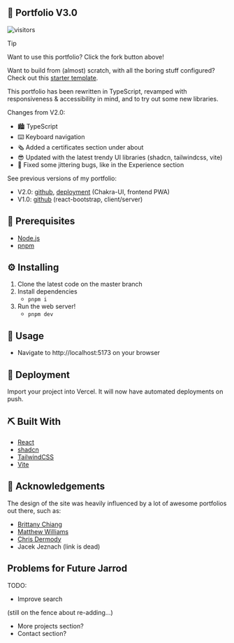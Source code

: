 ## 🚀 Portfolio V3.0

![visitors](https://img.shields.io/endpoint?url=https://vu-mi.com/api/v1/views?id=jcserv/portfolio)

> [!TIP]
> Want to use this portfolio? Click the fork button above!
>
> Want to build from (almost) scratch, with all the boring stuff configured? Check out this [starter template](https://github.com/jcserv/react-vite-shadcn-template).

This portfolio has been rewritten in TypeScript, revamped with responsiveness & accessibility in mind, and to try out some new libraries.

Changes from V2.0:

- 🏙️ TypeScript
- ⌨️ Keyboard navigation
- 🗞️ Added a certificates section under about
- 😎 Updated with the latest trendy UI libraries (shadcn, tailwindcss, vite)
- 🐛 Fixed some jittering bugs, like in the Experience section

See previous versions of my portfolio:

- V2.0: [github](https://github.com/jcserv/portfoliov2), [deployment](https://portfoliov2-taupe-one.vercel.app/) (Chakra-UI, frontend PWA)
- V1.0: [github](https://github.com/jcserv/portfoliov1) (react-bootstrap, client/server)

## 💼 Prerequisites

- [Node.js](https://nodejs.org/en/download/)
- [pnpm](https://pnpm.io/installation)

## ⚙️ Installing

1. Clone the latest code on the master branch
2. Install dependencies
   - `pnpm i`
3. Run the web server!
   - `pnpm dev`

## 🎈 Usage

- Navigate to http://localhost:5173 on your browser

## 💫 Deployment

Import your project into Vercel. It will now have automated deployments on push.

## ⛏️ Built With

- [React](https://reactjs.org/)
- [shadcn](https://ui.shadcn.com/)
- [TailwindCSS](https://tailwindcss.com/)
- [Vite](https://vite.dev/)

## 📗 Acknowledgements

The design of the site was heavily influenced by a lot of awesome portfolios out there, such as:

- <a href="https://brittanychiang.com/">Brittany Chiang</a>
- <a href="http://findmatthew.com/">Matthew Williams</a>
- <a href="https://chippd.github.io/">Chris Dermody</a>
- Jacek Jeznach (link is dead)

## Problems for Future Jarrod

TODO:

- Improve search

(still on the fence about re-adding...)

- More projects section?
- Contact section?

